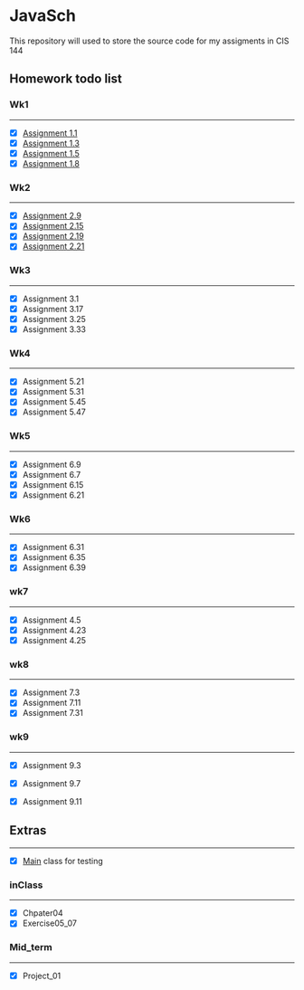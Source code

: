 # JavaSch

This repository will used to store the source code for my assigments in CIS 144

## Homework todo list

### Wk1
---

- [x] [Assignment 1.1](wk1/Assignment_1-1/Welcome.java "Welcome.java")
- [x] [Assignment 1.3](wk1/Assignment_1-3/patternJava.java "JavaPattern.java")
- [x] [Assignment 1.5](wk1/Assignment_1-5/ComputeExpression.java "ComputeExpression.java")
- [x] [Assignment 1.8](wk1/Assignment_1-8/AreaAndPerimeter.java "AreaAndPerimeter.java")

### Wk2
---

- [x] [Assignment 2.9](wk2/Assignment_2-9/AverageAcceleration.java "AverageAcceleration.java")
- [x] [Assignment 2.15](wk2/assignment_2-15/DistanceOfTwoPoints.java "DistanceOfTwoPoints.java")
- [x] [Assignment 2.19](wk2/Assignment_2-19/AreaOfATriangle.java "AreaOfATriangle.java")
- [x] [Assignment 2.21](wk2/Assignment_2-21/CalculateFuturesValue.java "CalculateFuturesValue.java")

### Wk3
---

- [x] Assignment 3.1
- [x] Assignment 3.17
- [x] Assignment 3.25
- [x] Assignment 3.33

### Wk4
---

- [x] Assignment 5.21
- [x] Assignment 5.31
- [x] Assignment 5.45
- [x] Assignment 5.47

### Wk5
---

- [x] Assignment 6.9
- [x] Assignment 6.7
- [x] Assignment 6.15
- [x] Assignment 6.21

### Wk6
---

- [x] Assignment 6.31
- [x] Assignment 6.35
- [x] Assignment 6.39

### wk7
---

- [x] Assignment 4.5
- [x] Assignment 4.23
- [x] Assignment 4.25

### wk8
---

- [x] Assignment 7.3
- [x] Assignment 7.11
- [x] Assignment 7.31

### wk9
---

- [x] Assignment 9.3
- [x] Assignment 9.7
- [x] Assignment 9.11


## Extras 
---
- [x] [Main](testing_class/Main.java) class for testing

### inClass
---

- [x] Chpater04
- [x] Exercise05_07

### Mid_term
---

- [x] Project_01

